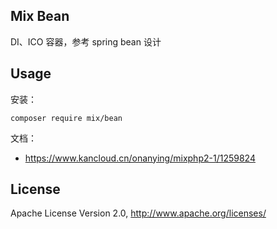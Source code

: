 ## Mix Bean

DI、ICO 容器，参考 spring bean 设计

## Usage

安装：

```
composer require mix/bean
```

文档：

- https://www.kancloud.cn/onanying/mixphp2-1/1259824

## License

Apache License Version 2.0, http://www.apache.org/licenses/
